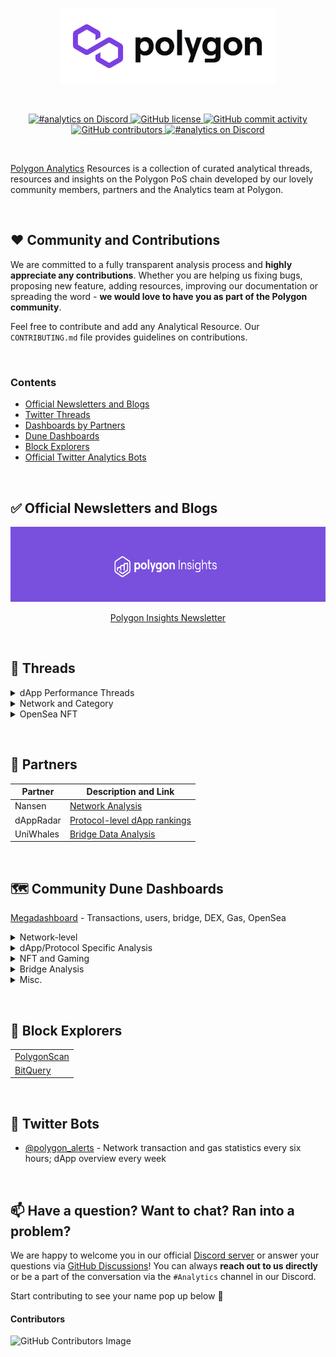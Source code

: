 <br/>
<p align="center">
    <a href="https://polygon.technology" target="_blank">
        <img height="120px" src="https://github.com/Polygon-Analytics/Resources/blob/main/Assets/logo.png?raw=true" alt="Polygon Logo">
    </a>
</p>

<br/>
<p align="center">
    <a href="https://GitHub.com/Polygon-Analytics/Resources/graphs/commit-activity" target="_blank">
        <img src="https://img.shields.io/badge/Maintained%3F-yes-green.svg" alt="#analytics on Discord">
    </a>
    <a href="LICENSE" target="_blank">
        <img src="https://img.shields.io/github/license/Polygon-Analytics/Resources.svg" alt="GitHub license">
    </a>
    <a href="https://github.com/Polygon-Analytics/Resources/commits/2.x" target="_blank">
        <img src="https://img.shields.io/github/commit-activity/y/Polygon-Analytics/Resources.svg" alt="GitHub commit activity">
    </a>
    <a href="https://github.com/Polygon-Analytics/Resources/graphs/contributors" target="_blank">
        <img src="https://img.shields.io/github/contributors-anon/Polygon-Analytics/Resources.svg" alt="GitHub contributors">
    </a>
    <a href="https://discord.com/invite/polygon" target="_blank">
        <img src="https://badgen.net/badge/icon/discord?icon=discord&label" alt="#analytics on Discord">
    </a>
</p>
<br/>


[Polygon Analytics](http://analytics.polygon.technology) Resources is a collection of curated analytical threads, resources and insights on the Polygon PoS chain developed by our lovely community members, partners and the Analytics team at Polygon.


&nbsp;
## ❤️ Community and Contributions

We are committed to a fully transparent analysis process and **highly appreciate any contributions**. Whether you are helping us fixing bugs, proposing new feature, adding resources, improving our documentation or spreading the word - **we would love to have you as part of the Polygon community**.

Feel free to contribute and add any Analytical Resource. Our `CONTRIBUTING.md` file provides guidelines on contributions.


&nbsp;
### Contents
- [Official Newsletters and Blogs](#official)
- [Twitter Threads](#threads)
- [Dashboards by Partners](#partners)
- [Dune Dashboards](#dune)
- [Block Explorers](#explorers)
- [Official Twitter Analytics Bots](#bot)



&nbsp;
<a name="official"/></a>

## ✅ Official Newsletters and Blogs

<p align="center">
    <a href="https://polygonanalytics.substack.com" target="_blank">
        <img height="120px" src="https://github.com/Polygon-Analytics/Resources/blob/main/Assets/Polygon%20Insights%20Cover.png?raw=true" alt="Polygon Insights Logo">
    </a>
</p>

<p align="center">
    <a href="https://twitter.com/0xPolygon/status/1474024548236472327?s=20" target="_blank">
        Polygon Insights Newsletter
    </a>
</p>
<!-- #### [Polygon User Insights](https://blog.polygon.technology/category/polygon-user-insights/) - Network analysis covering engagement and cost metrics -->




&nbsp;
<a name="threads"></a>

## 🧵 Threads

<details>
<summary>dApp Performance Threads</summary>
<br>
  
<table>
  <tr>
    <th>dApp</th>
    <th>Metrics</th>
    <th>Time Period</th>
    <th>Link</th>
  </tr>
    
  <tr>
    <td>PoolTogether</td>
    <td>DAUs, Transactions, Tickets</td>
    <td>March 07-27, 2022</td>
    <td>
      <a href="https://twitter.com/Simran__02/status/1509125182463610882?s=20&t=L54l58iXJkxxJCTS8RdMSA">
        <img src="https://img.shields.io/badge/Twitter-1DA1F2?style=for-the-badge&logo=twitter&logoColor=white" />
      </a>
    </td>
  </tr>
    
  <tr>
    <td>Animoca Brands: REVV Racing, Crazy Def. Heroes, Arc8</td>
    <td>DAUs, Transactions, NFTs</td>
    <td>February 28 - March 20, 2022</td>
    <td>
      <a href="https://twitter.com/Simran__02/status/1506589291841036293?s=20&t=L54l58iXJkxxJCTS8RdMSA">
        <img src="https://img.shields.io/badge/Twitter-1DA1F2?style=for-the-badge&logo=twitter&logoColor=white" />
      </a>
    </td>
  </tr>
    
  <tr>
    <td>OpenSea</td>
    <td>Volume, NFTs, Users</td>
    <td>February 14-20, 2022</td>
    <td>
      <a href="https://twitter.com/Simran__02/status/1496073453031784448?s=20&t=L54l58iXJkxxJCTS8RdMSA">
        <img src="https://img.shields.io/badge/Twitter-1DA1F2?style=for-the-badge&logo=twitter&logoColor=white" />
      </a>
    </td>
  </tr>
    
  <tr>
    <td>OpenSea</td>
    <td>Volume, NFTs, Users</td>
    <td>February 07-13, 2022</td>
    <td>
      <a href="https://twitter.com/Simran__02/status/1493554650393415684?s=20&t=L54l58iXJkxxJCTS8RdMSA">
        <img src="https://img.shields.io/badge/Twitter-1DA1F2?style=for-the-badge&logo=twitter&logoColor=white" />
      </a>
    </td>
  </tr>
    
  <tr>
    <td>Arc8</td>
    <td>DAU, Txns., Avg. txn/user, NFTs</td>
    <td>Week 01 - 03, 2022</td>
    <td>
      <a href="https://twitter.com/Simran__02/status/1485580767585792002?s=20&t=iLWokGZ8X1E8gwtKBDwFlQ">
        <img src="https://img.shields.io/badge/Twitter-1DA1F2?style=for-the-badge&logo=twitter&logoColor=white" />
      </a>
    </td>
  </tr>
    
  <tr>
    <td>Uniswap v3</td>
    <td>DAU, Txns., Avg. txn/user, Hypothetical Cost Savings, Volume/TVL</td>
    <td>Week 51 2021 - Week 02, 2022</td>
    <td>
      <a href="https://twitter.com/Simran__02/status/1483032634322481154?s=20">
        <img src="https://img.shields.io/badge/Twitter-1DA1F2?style=for-the-badge&logo=twitter&logoColor=white" />
      </a>
    </td>
  </tr>
    
  <tr>
    <td>Crazy Defense Heroes</td>
    <td>DAU, Txns., Avg. txn/user, Hypothetical Cost Savings</td>
    <td>Week 48-50, 2021</td>
    <td>
      <a href="https://twitter.com/Simran__02/status/1473982805075845120?s=20">
        <img src="https://img.shields.io/badge/Twitter-1DA1F2?style=for-the-badge&logo=twitter&logoColor=white" />
      </a>
    </td>
  </tr>
    
  <tr>
    <td>QiDao</td>
    <td>DAU, Txns., Avg. txn/user</td>
    <td>Week 47-49, 2021</td>
    <td>
      <a href="https://twitter.com/Simran__02/status/1471062206548627459?s=20">
        <img src="https://img.shields.io/badge/Twitter-1DA1F2?style=for-the-badge&logo=twitter&logoColor=white" />
      </a>
    </td>
  </tr>

  <tr>
    <td>Decentral Games</td>
    <td>DAU, Txns., Avg. txn/user</td>
    <td>Week 44-48, 2021</td>
    <td>
      <a href="https://twitter.com/Simran__02/status/1468510288110514180">
        <img src="https://img.shields.io/badge/Twitter-1DA1F2?style=for-the-badge&logo=twitter&logoColor=white" />
      </a>
    </td>
  </tr>
  
  <tr>
    <td>Pegaxy</td>
    <td>DAU, Txns., Avg. txn/user</td>
    <td>Week 44-47, 2021</td>
    <td>
      <a href="https://twitter.com/Simran__02/status/1465596572117307394?s=20">
        <img src="https://img.shields.io/badge/Twitter-1DA1F2?style=for-the-badge&logo=twitter&logoColor=white" />
      </a>
    </td>
  </tr>
  
  <tr>
    <td>REVV Racing</td>
    <td>DAU, Txns., Cost/tx, Savings</td>
    <td>Week 39-46, 2021</td>
    <td>
      <a href="https://twitter.com/Simran__02/status/1463265878682726403?s=20">
        <img src="https://img.shields.io/badge/Twitter-1DA1F2?style=for-the-badge&logo=twitter&logoColor=white" />
      </a>
    </td>
  </tr>
  
  <tr>
    <td>Aave</td>
    <td>DAU, TVL, Network Revenue</td>
    <td>Week 19-27, 2021</td>
    <td>
      <a href="https://twitter.com/RaphaelSignal/status/1416459270984450050">
        <img src="https://img.shields.io/badge/Twitter-1DA1F2?style=for-the-badge&logo=twitter&logoColor=white" />
      </a>
    </td>
  </tr>

</table>

</details>

<details>
<summary>Network and Category</summary>
<br>
    
  
| Week  | Analysis Category |
| ------------- | ------------- |
| [All Time](https://twitter.com/Simran__02/status/1521785869786808326?s=20&t=L54l58iXJkxxJCTS8RdMSA) | Active users - Polygon/Solana |
| [All Time](https://twitter.com/Simran__02/status/1513565050199752705?s=20&t=L54l58iXJkxxJCTS8RdMSA) | NFT Activity |
| [Week 12](https://twitter.com/RaphaelSignal/status/1509964298495438848) | Engagement |
| [Week 06](https://twitter.com/RaphaelSignal/status/1494818445019385857?s=20&t=iLWokGZ8X1E8gwtKBDwFlQ) | Engagement |
| [Week 02](https://twitter.com/RaphaelSignal/status/1483988476605259776?s=20) | Bridges and Engagement |
| [Week 01](https://twitter.com/RaphaelSignal/status/1481705595652694017?s=20) | Bridges and Engagement |
| ---2021--- |  |
| [Week 50](https://twitter.com/RaphaelSignal/status/1474060585562161168?s=20) | Bridges and Engagement |
| [Week 49](https://twitter.com/RaphaelSignal/status/1471234712467292161?s=20) | Engagement |
| [Week 48](https://twitter.com/RaphaelSignal/status/1468635345919127552?s=20) | Engagement |
| [Week 47](https://twitter.com/RaphaelSignal/status/1467249397612302339?s=20) | Retention |
| [Week 47](https://twitter.com/RaphaelSignal/status/1466126820802273284) | Engagement |
| [Week 45](https://twitter.com/RaphaelSignal/status/1461077340667187212) | Engagement |
| [Week 44](https://twitter.com/RaphaelSignal/status/1461077340667187212)  | Engagement |
| [Week 43](https://twitter.com/RaphaelSignal/status/1456747558412464131)  | Retention |
| [Week 43](https://twitter.com/RaphaelSignal/status/1456013104303722506) | Engagement |
| [Week 42](https://twitter.com/RaphaelSignal/status/1454170094679076887)  | Retention |
| [Week 42](https://twitter.com/RaphaelSignal/status/1453755182244929538)  | Engagement |
| [Week 41](https://twitter.com/RaphaelSignal/status/1451286952251207687)  | Engagement |
| [Week 40](https://twitter.com/RaphaelSignal/status/1449083725514477573)  | Engagement |
| [Week 39](https://twitter.com/RaphaelSignal/status/1445753437879103491)  | Engagement |
| [Week 38](https://twitter.com/RaphaelSignal/status/1443239702077841410)  | Engagement |
| [Week 37](https://twitter.com/RaphaelSignal/status/1440363060393234440)  | Engagement |
| [Week 36](https://twitter.com/RaphaelSignal/status/1438212370011246594)  | Retention |
| [Week 36](https://twitter.com/RaphaelSignal/status/1437903466077229062)  | Engagement |
| [Week 35](https://twitter.com/RaphaelSignal/status/1436353873795551236)  | Retention |
| [Week 35](https://twitter.com/RaphaelSignal/status/1435698110328713221)  | Engagement |
| [Week 34](https://twitter.com/RaphaelSignal/status/1433075764904275968) | Engagement |
| [Week 33](https://twitter.com/RaphaelSignal/status/1431688605563604997)  | Retention |
| [Week 33](https://twitter.com/RaphaelSignal/status/1430543761361281025)  | Engagement |
| [Week 32](https://twitter.com/RaphaelSignal/status/1427651959230697475) | Engagement |
| [Week 31](https://twitter.com/RaphaelSignal/status/1425949960076464128)| Engagement |

  
</details>


<details>
<summary>OpenSea NFT</summary>
<br>
    
  
| Period  | 
| ------------- |
| [January 2022](https://twitter.com/Simran__02/status/1488834186135756812?s=20&t=L54l58iXJkxxJCTS8RdMSA)  | 
| [Week 07](https://twitter.com/Simran__02/status/1496073453031784448?s=20&t=iLWokGZ8X1E8gwtKBDwFlQ)  | 
| [Week 06](https://twitter.com/Simran__02/status/1493554650393415684?s=20&t=iLWokGZ8X1E8gwtKBDwFlQ) | 
| [January 2022](https://twitter.com/Simran__02/status/1488834186135756812?s=20&t=iLWokGZ8X1E8gwtKBDwFlQ)| 

  
</details>





&nbsp;
<a name="partners"></a>

## 🤝 Partners

| Partner | Description and Link | 
| ------------- | ------------- |
| Nansen | [Network Analysis](https://pro.nansen.ai/multichain/polygon?network=polygon) | 
| dAppRadar | [Protocol-level dApp rankings](https://dappradar.com/rankings/protocol/polygon ) | 
| UniWhales | [Bridge Data Analysis](https://app.uniwhales.io/polygon/bridge-tracker) | 





&nbsp;
<a name="dune"></a>

## 🗺️ Community Dune Dashboards

[Megadashboard](https://dune.xyz/KARTOD/Polygon-Mega-Dashboard) - Transactions, users, bridge, DEX, Gas, OpenSea


<details>
<summary>Network-level</summary>
<br>
  
| Name and Link | Covered Metrics | Creator |
| ------------- | ------------- | ------------- |
| [Network Daily Overview](https://dune.xyz/nascent/Polygon:0) | Transaction and Users | [@nascent](https://dune.xyz/nascent) |

&nbsp;
</details>



<details>
<summary>dApp/Protocol Specific Analysis</summary>
<br>

| Name and Link | Covered Metrics | Creator |
| ------------- | ------------- | ------------- |
| [QuickSwap](https://dune.xyz/natoshisakamoto/Quickswap-Polygon) | QuickSwap users and trades | [@natoshisakamoto](https://dune.xyz/natoshisakamoto) |
| [Balancer](https://dune.xyz/balancerlabs/Balancer-Polygon) | Balance on Polygon - Volume and Engagement | [@balancerlabs](https://dune.xyz/balancerlabs) |
| [Dfyn](https://dune.xyz/vatsal/Dfyn.network) | Dfyn Network User Analytics | [@vatsal](https://dune.xyz/vatsal) |
| [Aave](https://dune.xyz/aavegrantsdao/Aave-Polygon-Growth-WIP) | Aave Market on Polygon user growth | [@aavegrantsdao](https://dune.xyz/aavegrantsdao) |
| [RabbitHole](https://dune.xyz/drethereum/RabbitHole:-Explore-Polygon) | RabbitHole on Polygon user and protocol analytics | [@drethereum](https://dune.xyz/drethereum) |

&nbsp;
</details>



<details>
<summary>NFT and Gaming</summary>
<br>
  
| Name and Link | Covered Metrics | Creator |
| ------------- | ------------- | ------------- |
| [OpenSea Analysis](https://dune.xyz/rchen8/opensea) | Polygon OpenSea activity vs OpenSea on Etheruem | [@rchen8](https://dune.xyz/rchen8) |
| [PolygonPunks](https://dune.xyz/ek247375/PolygonPunks) | PolygonPunks transactions, users, volume, activity | [@ek247375](https://dune.xyz/ek247375) |

&nbsp;
</details>



<details>
<summary>Bridge Analysis</summary>
<br>
  
| Name and Link | Covered Metrics | Creator |
| ------------- | ------------- | ------------- |
| [Polygon Bridge](https://dune.xyz/nascent/Polygon-Bridge:-(Public)) | Bridge activity and volume | [@nascent](https://dune.xyz/nascent) |
| [PoS and Plasma Bridge](https://dune.xyz/lsquared/Matic-Polygon-Bridge-Monitoring) | Bridge activity and volume | [@lsquared](https://dune.xyz/lsquared) |
  
&nbsp;
</details>


<details>
<summary>Misc.</summary>
<br>
  
| Name and Link | Covered Metrics | Creator |
| ------------- | ------------- | ------------- |
| [MATIC](https://dune.xyz/datanut/Polygon-MATIC) | MATIC Wallets | [@datanut](https://dune.xyz/datanut) |
| [HOPR](https://dune.xyz/hoprnet/HOPR-Polygon-Test-Net) | HOPR Polygon Wildhorn Testnet | [@hoprnet](https://dune.xyz/hoprnet) |
| [DeNet](https://dune.xyz/djdeniro/DeNet-Storage) | DeNet Storage | [@djdeniro](https://dune.xyz/djdeniro) |
  
    
&nbsp;
</details>






&nbsp;
<a name="explorers"></a>

## 🔎 Block Explorers

<table>
  <tr>
    <td>
      <a href="https://polygonscan.com">PolygonScan</a>
    </td>
  </tr>
  <tr>
    <td>
      <a href="https://explorer.bitquery.io/matic">BitQuery</a>
    </td>
  </tr>
</table>






&nbsp;
<a name="bot"></a>

## 🤖 Twitter Bots
  - [@polygon_alerts](https://twitter.com/polygon_alerts) - Network transaction and gas statistics every six hours; dApp overview every week




&nbsp;
## 📫 Have a question? Want to chat? Ran into a problem?

We are happy to welcome you in our official [Discord server](https://discord.com/invite/polygon) or answer your questions via [GitHub Discussions](https://github.com/Polygon-Analytics/Resources/discussions)! You can always **reach out to us directly** or be a part of the conversation via the `#Analytics` channel in our Discord.

Start contributing to see your name pop up below 🤗

#### Contributors
![GitHub Contributors Image](https://contrib.rocks/image?repo=Polygon-Analytics/Resources)
